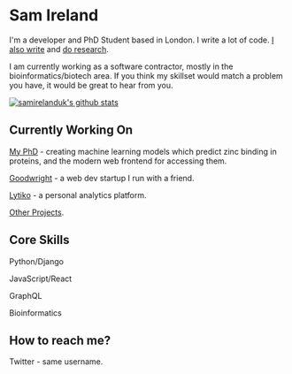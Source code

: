 # Sam Ireland

I'm a developer and PhD Student based in London. I write a lot of code. [I also write](https://samireland.com/writing/) and [do research](https://samireland.com/research/).

I am currently working as a software contractor, mostly in the bioinformatics/biotech area. If you think my skillset would match a problem you have, it would be great to hear from you.

[![samirelanduk's github stats](https://github-readme-stats.vercel.app/api?username=samirelanduk&count_private=true)](https://github.com/anuraghazra/github-readme-stats)

## Currently Working On

[My PhD](https://zincbind.net/) - creating machine learning models which predict zinc binding in proteins, and the modern web frontend for accessing them.

[Goodwright](https://goodwright.org/) - a web dev startup I run with a friend.

[Lytiko](https://lytiko.com/) - a personal analytics platform.

[Other Projects](https://samireland.com/projects/).

## Core Skills

Python/Django

JavaScript/React

GraphQL

Bioinformatics

## How to reach me?

Twitter - same username.
